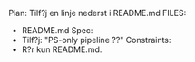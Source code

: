 Plan: Tilf?j en linje nederst i README.md
FILES:
- README.md
Spec:
- Tilf?j: "PS-only pipeline ??"
Constraints:
- R?r kun README.md.
